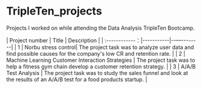 # TripleTen_projects
Projects I worked on while attending the Data Analysis TripleTen Bootcamp.

| Project number | Title | Description |
| :------------：|-----------|--—--------|
| 1 | Norbu stress control| The project task was to analyze user data and find possible causes for the company's low CR and retention rate. |
| 2 | Machine Learning Customer Interaction Strategies | The project task was to help a fitness gym chain develop a customer retention strategy. |
| 3 | A/A/B Test Analysis | The project task was to study the sales funnel and look at the results of an A/A/B test for a food products startup. |
